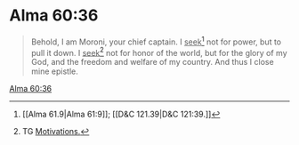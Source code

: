# Alma 60:36

> Behold, I am Moroni, your chief captain. I <u>seek</u>[^a] not for power, but to pull it down. I <u>seek</u>[^b] not for honor of the world, but for the glory of my God, and the freedom and welfare of my country. And thus I close mine epistle.

[Alma 60:36](https://www.churchofjesuschrist.org/study/scriptures/bofm/alma/60?lang=eng&id=p36#p36)


[^a]: [[Alma 61.9|Alma 61:9]]; [[D&C 121.39|D&C 121:39.]]
[^b]: TG [Motivations.](https://www.churchofjesuschrist.org/study/scriptures/tg/motivations?lang=eng)
